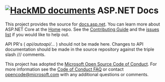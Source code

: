 [![HackMD documents](/badge.svg)](/@yukai/Yukaii-Docs.zh-tw)
ASP.NET Docs
============

This project provides the source for [docs.asp.net](http://docs.asp.net/). You can learn more about ASP.NET Core at the [Home](https://github.com/aspnet/home) repo. See the [Contributing Guide](CONTRIBUTING.md) and the [issues list](\https://github.com/aspnet/Docs/issues) if you would like to help out.

API PR's ( *api/autoapi/...* ) should not be made here. Changes to API documentation should be made in the source repository against the triple slash /// comments. 

This project has adopted the [Microsoft Open Source Code of
Conduct](https://opensource.microsoft.com/codeofconduct/).
For more information see the [Code of Conduct
FAQ](https://opensource.microsoft.com/codeofconduct/faq/) or
contact [opencode@microsoft.com](mailto:opencode@microsoft.com)
with any additional questions or comments.
